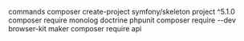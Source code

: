 commands
composer create-project symfony/skeleton project ^5.1.0
composer require monolog doctrine phpunit
composer require --dev browser-kit maker
composer require api
